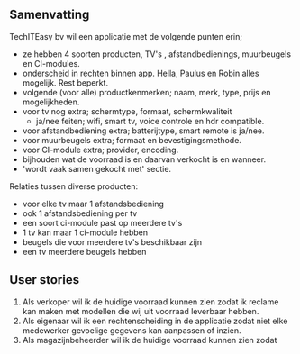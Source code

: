 ## Samenvatting

TechITEasy bv wil een applicatie met de volgende punten erin;

- ze hebben 4 soorten producten, TV's , afstandbedienings, muurbeugels en CI-modules.
- onderscheid in rechten binnen app. Hella, Paulus en Robin alles mogelijk. Rest beperkt.
- volgende (voor alle) productkenmerken; naam, merk, type, prijs en mogelijkheden.
- voor tv nog extra; schermtype, formaat, schermkwaliteit
    - ja/nee feiten; wifi, smart tv, voice controle en hdr compatible.
- voor afstandbediening extra; batterijtype, smart remote is ja/nee.
- voor muurbeugels extra; formaat en bevestigingsmethode.
- voor CI-module extra; provider, encoding.
- bijhouden wat de voorraad is en daarvan verkocht is en wanneer.
- 'wordt vaak samen gekocht met' sectie.

Relaties tussen diverse producten:

- voor elke tv maar 1 afstandsbediening
- ook 1 afstandsbediening per tv
- een soort ci-module past op meerdere tv's
- 1 tv kan maar 1 ci-module hebben
- beugels die voor meerdere tv's beschikbaar zijn
- een tv meerdere beugels hebben

## User stories

1. Als verkoper wil ik de huidige voorraad kunnen zien zodat ik reclame kan maken met modellen die wij uit voorraad
   leverbaar hebben.
2. Als eigenaar wil ik een rechtenscheiding in de applicatie zodat niet elke medewerker gevoelige gegevens kan aanpassen
   of inzien.
3. Als magazijnbeheerder wil ik de huidige voorraad kunnen zien zodat 